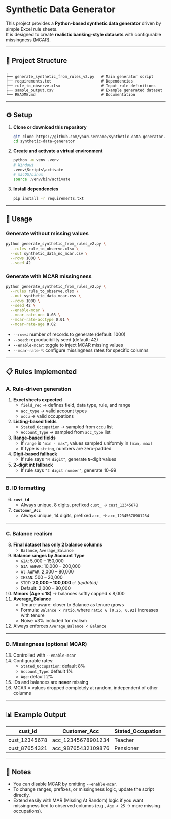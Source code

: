 # Synthetic Data Generator

This project provides a **Python-based synthetic data generator** driven by simple Excel rule sheets.  
It is designed to create **realistic banking-style datasets** with configurable missingness (MCAR).

---

## 📂 Project Structure

```
.
├── generate_synthetic_from_rules_v2.py   # Main generator script
├── requirements.txt                      # Dependencies
├── rule_to_observe.xlsx                  # Input rule definitions
├── sample_output.csv                     # Example generated dataset
└── README.md                             # Documentation
```

---

## ⚙️ Setup

1. **Clone or download this repository**
   ```bash
   git clone https://github.com/yourusername/synthetic-data-generator.git
   cd synthetic-data-generator
   ```

2. **Create and activate a virtual environment**
   ```bash
   python -m venv .venv
   # Windows
   .venv\Scripts\activate
   # macOS/Linux
   source .venv/bin/activate
   ```

3. **Install dependencies**
   ```bash
   pip install -r requirements.txt
   ```

---

## 🚀 Usage

### Generate without missing values
```bash
python generate_synthetic_from_rules_v2.py \
  --rules rule_to_observe.xlsx \
  --out synthetic_data_no_mcar.csv \
  --rows 1000 \
  --seed 42
```

### Generate with MCAR missingness
```bash
python generate_synthetic_from_rules_v2.py \
  --rules rule_to_observe.xlsx \
  --out synthetic_data_mcar.csv \
  --rows 1000 \
  --seed 42 \
  --enable-mcar \
  --mcar-rate-occ 0.08 \
  --mcar-rate-acctype 0.01 \
  --mcar-rate-age 0.02
```

- `--rows`: number of records to generate (default: 1000)  
- `--seed`: reproducibility seed (default: 42)  
- `--enable-mcar`: toggle to inject MCAR missing values  
- `--mcar-rate-*`: configure missingness rates for specific columns  

---

## 📋 Rules Implemented

### A. Rule-driven generation
1. **Excel sheets expected**
   - `field_req` → defines field, data type, rule, and range  
   - `acc_type` → valid account types  
   - `occu` → valid occupations
2. **Listing-based fields**
   - `Stated_Occupation` → sampled from `occu` list  
   - `Account_Type` → sampled from `acc_type` list
3. **Range-based fields**
   - If `range` is `"min - max"`, values sampled uniformly in `[min, max]`  
   - If type is `string`, numbers are zero-padded
4. **Digit-based fallback**
   - If rule says `"N digit"`, generate `N`-digit values
5. **2-digit int fallback**
   - If rule says `"2 digit number"`, generate 10–99

---

### B. ID formatting
6. **`cust_id`**
   - Always unique, 8 digits, prefixed `cust_` → `cust_12345678`
7. **`Customer_Acc`**
   - Always unique, 14 digits, prefixed `acc_` → `acc_12345678901234`

---

### C. Balance realism
8. **Final dataset has only 2 balance columns**
   - `Balance`, `Average_Balance`
9. **Balance ranges by Account Type**
   - `GIA`: 5,000 – 150,000  
   - `GIA AWFAR`: 10,000 – 200,000  
   - `Al-AWFAR`: 2,000 – 80,000  
   - `IHSAN`: 500 – 20,000  
   - `STDT`: **20,000 – 100,000** ✅ *(updated)*  
   - Default: 2,000 – 80,000
10. **Minors (Age < 18)** → balances softly capped ≤ 8,000  
11. **Average_Balance**
    - Tenure-aware: closer to Balance as tenure grows  
    - Formula: `Balance × ratio`, where `ratio ∈ [0.25, 0.92]` increases with tenure  
    - Noise ±3% included for realism  
12. Always enforces `Average_Balance < Balance`

---

### D. Missingness (optional MCAR)
13. Controlled with `--enable-mcar`  
14. Configurable rates:
    - `Stated_Occupation`: default 8%  
    - `Account_Type`: default 1%  
    - `Age`: default 2%  
15. IDs and balances are **never** missing  
16. MCAR = values dropped completely at random, independent of other columns

---

## 📊 Example Output

| cust_id     | Customer_Acc      | Stated_Occupation | Account_Type | Age | Account_Tenure_Months | Balance | Average_Balance |
|-------------|------------------|-------------------|--------------|-----|-----------------------|---------|-----------------|
| cust_12345678 | acc_12345678901234 | Teacher          | GIA          | 45  | 120                   | 82,450  | 72,389          |
| cust_87654321 | acc_98765432109876 | Pensioner        | STDT         | 20  | 24                    | 45,238  | 18,550          |

---

## 📝 Notes
- You can disable MCAR by omitting `--enable-mcar`.  
- To change ranges, prefixes, or missingness logic, update the script directly.  
- Extend easily with MAR (Missing At Random) logic if you want missingness tied to observed columns (e.g., `Age < 25` → more missing occupations).  
